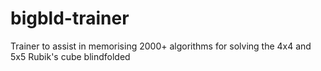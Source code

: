 # bigbld-trainer
Trainer to assist in memorising 2000+ algorithms for solving the 4x4 and 5x5 Rubik's cube blindfolded
